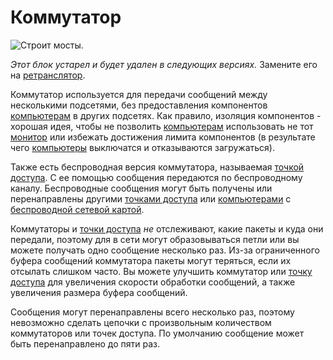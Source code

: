 # Коммутатор

![Строит мосты.](oredict:oc:switch)

*Этот блок устарел и будет удален в следующих версиях.* Замените его на [ретранслятор](relay.md).

Коммутатор используется для передачи сообщений между несколькими подсетями, без предоставления компонентов [компьютерам](../general/computer.md) в других подсетях. Как правило, изоляция компонентов - хорошая идея, чтобы не позволить [компьютерам](../general/computer.md) использовать не тот [монитор](screen1.md) или избежать достижения лимита компонентов (в результате чего [компьютеры](../general/computer.md) выключатся и отказываются загружаться).

Также есть беспроводная версия коммутатора, называемая [точкой доступа](accessPoint.md). С ее помощью сообщения передаются по беспроводному каналу. Беспроводные сообщения могут быть получены или перенаправлены другими [точками доступа](accessPoint.md) или [компьютерами](../general/computer.md) с [беспроводной сетевой картой](../item/wlanCard1.md).

Коммутаторы и [точки доступа](accessPoint.md) *не* отслеживают, какие пакеты и куда они передали, поэтому для в сети могут образовываться петли или вы можете получать одно сообщение несколько раз. Из-за ограниченного буфера сообщений коммутатора пакеты могут теряться, если их отсылать слишком часто. Вы можете улучшить коммутатор или [точку доступа](accessPoint.md) для увеличения скорости обработки сообщений, а также увеличения размера буфера сообщений.

Сообщения могут перенаправлены всего несколько раз, поэтому невозможно сделать цепочки с произвольным количеством коммутаторов или точек доступа. По умолчанию сообщение может быть перенаправлено до пяти раз.
